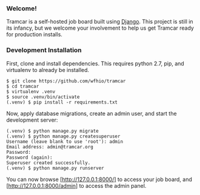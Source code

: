 ### Welcome!

Tramcar is a self-hosted job board built using
[Django](https://www.djangoproject.com/).  This project is still in its infancy,
but we welcome your involvement to help us get Tramcar ready for production
installs.

### Development Installation

First, clone and install dependencies.  This requires python 2.7, pip, and
virtualenv to already be installed.

```
$ git clone https://github.com/wfhio/tramcar
$ cd tramcar
$ virtualenv .venv
$ source .venv/bin/activate
(.venv) $ pip install -r requirements.txt
```

Now, apply database migrations, create an admin user, and start the
development server:

```
(.venv) $ python manage.py migrate
(.venv) $ python manage.py createsuperuser
Username (leave blank to use 'root'): admin
Email address: admin@tramcar.org
Password:
Password (again):
Superuser created successfully.
(.venv) $ python manage.py runserver
```

You can now browse [http://127.0.0.1:8000/] to access your job board, and
[http://127.0.0.1:8000/admin] to access the admin panel.
